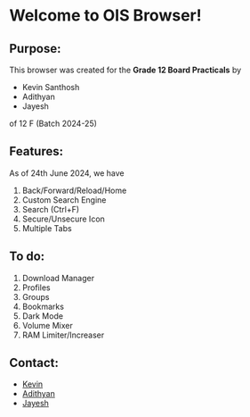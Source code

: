 # Welcome to OIS Browser!

## Purpose:
This browser was created for the **Grade 12 Board Practicals** by 

 - Kevin Santhosh
 - Adithyan
 - Jayesh

of 12 F (Batch 2024-25)

## Features:
As of 24th June 2024, we have

 1. Back/Forward/Reload/Home
 2. Custom Search Engine
 3. Search (Ctrl+F)
 4. Secure/Unsecure Icon
 5. Multiple Tabs

## To do:
 1. Download Manager
 2. Profiles
 3. Groups
 4. Bookmarks 
 5. Dark Mode
 6. Volume Mixer
 7. RAM Limiter/Increaser

## Contact:
- [Kevin](https://www.instagram.com/kevn_ezra/)
- [Adithyan](https://www.instagram.com/adiiwh0/)
- [Jayesh](https://www.instagram.com/fleezen_/)
